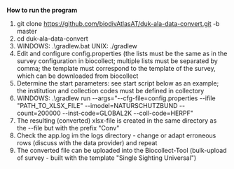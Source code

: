 **How to run the program**
1.  git clone https://github.com/biodivAtlasAT/duk-ala-data-convert.git -b master
2.  cd duk-ala-data-convert
3.  WINDOWS: .\gradlew.bat UNIX: ./gradlew
4.  Edit and configure config.properties (the lists must be the same as in the survey configuration in biocollect; multiple lists must be separated by comma; the template must correspond to the template of the survey, which can be downloaded from biocollect
5.  Determine the start parameters: see start script below as an example; the institution and collection codes must be defined in collectory
6.  WINDOWS:  .\gradlew run --args="--cfg-file=config.properties --ifile "PATH_TO_XLSX_FILE" --imodel=NATURSCHUTZBUND --count=200000 --inst-code=GLOBAL2K --coll-code=HERPF"
7.  The resulting (converted) xlsx-file is created in the same directory as the --file but with the prefix "Conv"
8.  Check the app.log im the logs directory - change or adapt erroneous rows (discuss with the data provider) and repeat
9.  The converted file can be uploaded into the Biocollect-Tool (bulk-upload of survey - built with the template "Single Sighting Universal")

